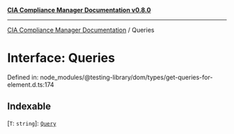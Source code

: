 [**CIA Compliance Manager Documentation v0.8.0**](../README.md)

***

[CIA Compliance Manager Documentation](../globals.md) / Queries

# Interface: Queries

Defined in: node\_modules/@testing-library/dom/types/get-queries-for-element.d.ts:174

## Indexable

\[`T`: `string`\]: [`Query`](../type-aliases/Query.md)

